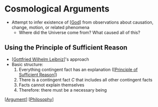 # Cosmological Arguments

- Attempt to infer existence of [[God]] from observations about causation, change, motion, or related phenomena
  - Where did the Universe come from? What caused all of this?

## Using the Principle of Sufficient Reason

- [[Gottfried Wilhelm Leibniz]]'s approach
- Basic structure:
   1. Everything contingent fact has an explanation ([[Principle of Sufficient Reason]])
   2. There is a contingent fact $C$ that includes all other contingent facts
   3. Facts cannot explain themselves
   4. Therefore: there must be a necessary being

[[Argument]] [[Philosophy]]

[//begin]: # "Autogenerated link references for markdown compatibility"
[God]: god "God"
[Gottfried Wilhelm Leibniz]: gottfried-wilhelm-leibniz "Gottfried Wilhelm Leibniz"
[Principle of Sufficient Reason]: principle-of-sufficient-reason "Principle of Sufficient Reason"
[Argument]: argument "Arguments"
[Philosophy]: philosophy "Philosophy"
[//end]: # "Autogenerated link references"